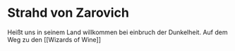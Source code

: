# Strahd von Zarovich
Heißt uns in seinem Land willkommen bei einbruch der Dunkelheit. Auf dem Weg zu den [[Wizards of Wine]]